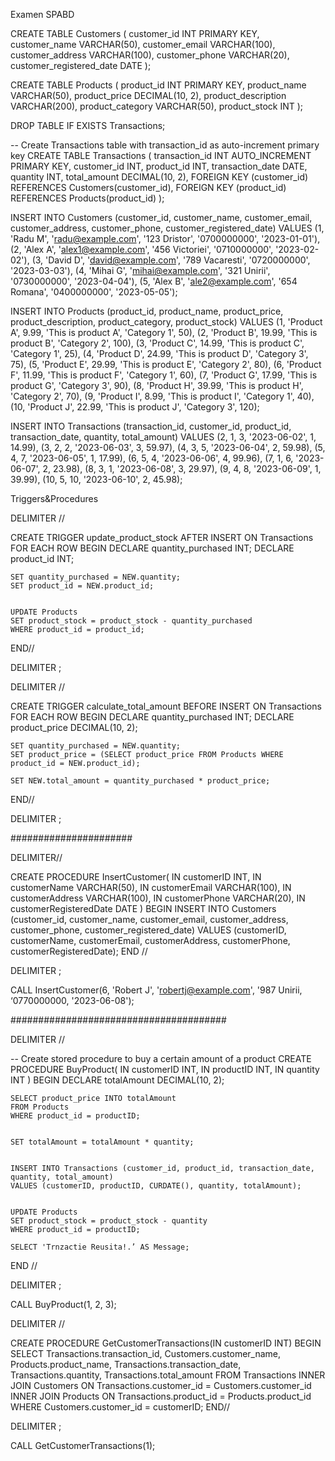 Examen SPABD


CREATE TABLE Customers (
    customer_id INT PRIMARY KEY,
    customer_name VARCHAR(50),
    customer_email VARCHAR(100),
    customer_address VARCHAR(100),
    customer_phone VARCHAR(20),
    customer_registered_date DATE
);


CREATE TABLE Products (
    product_id INT PRIMARY KEY,
    product_name VARCHAR(50),
    product_price DECIMAL(10, 2),
    product_description VARCHAR(200),
    product_category VARCHAR(50),
    product_stock INT
);


DROP TABLE IF EXISTS Transactions;

-- Create Transactions table with transaction_id as auto-increment primary key
CREATE TABLE Transactions (
    transaction_id INT AUTO_INCREMENT PRIMARY KEY,
    customer_id INT,
    product_id INT,
    transaction_date DATE,
    quantity INT,
    total_amount DECIMAL(10, 2),
    FOREIGN KEY (customer_id) REFERENCES Customers(customer_id),
    FOREIGN KEY (product_id) REFERENCES Products(product_id)
);


INSERT INTO Customers (customer_id, customer_name, customer_email, customer_address, customer_phone, customer_registered_date)
VALUES
    (1, 'Radu M', 'radu@example.com', '123 Dristor', '0700000000', '2023-01-01'),
    (2, 'Alex A', 'alex1@example.com', '456 Victoriei', '0710000000', '2023-02-02'),
    (3, 'David D', 'david@example.com', '789 Vacaresti', '0720000000', '2023-03-03'),
    (4, 'Mihai G', 'mihai@example.com', '321 Unirii', '0730000000', '2023-04-04'),
    (5, 'Alex B', 'ale2@example.com', '654 Romana', '0400000000', '2023-05-05');


INSERT INTO Products (product_id, product_name, product_price, product_description, product_category, product_stock)
VALUES
    (1, 'Product A', 9.99, 'This is product A', 'Category 1', 50),
    (2, 'Product B', 19.99, 'This is product B', 'Category 2', 100),
    (3, 'Product C', 14.99, 'This is product C', 'Category 1', 25),
    (4, 'Product D', 24.99, 'This is product D', 'Category 3', 75),
    (5, 'Product E', 29.99, 'This is product E', 'Category 2', 80),
    (6, 'Product F', 11.99, 'This is product F', 'Category 1', 60),
    (7, 'Product G', 17.99, 'This is product G', 'Category 3', 90),
    (8, 'Product H', 39.99, 'This is product H', 'Category 2', 70),
    (9, 'Product I', 8.99, 'This is product I', 'Category 1', 40),
    (10, 'Product J', 22.99, 'This is product J', 'Category 3', 120);



INSERT INTO Transactions (transaction_id, customer_id, product_id, transaction_date, quantity, total_amount)
VALUES
    (2, 1, 3, '2023-06-02', 1, 14.99),
    (3, 2, 2, '2023-06-03', 3, 59.97),
    (4, 3, 5, '2023-06-04', 2, 59.98),
    (5, 4, 7, '2023-06-05', 1, 17.99),
    (6, 5, 4, '2023-06-06', 4, 99.96),
    (7, 1, 6, '2023-06-07', 2, 23.98),
    (8, 3, 1, '2023-06-08', 3, 29.97),
    (9, 4, 8, '2023-06-09', 1, 39.99),
    (10, 5, 10, '2023-06-10', 2, 45.98);


Triggers&Procedures

DELIMITER //

CREATE TRIGGER update_product_stock
AFTER INSERT ON Transactions
FOR EACH ROW
BEGIN
    DECLARE quantity_purchased INT;
    DECLARE product_id INT;

    
    SET quantity_purchased = NEW.quantity;
    SET product_id = NEW.product_id;

   
    UPDATE Products
    SET product_stock = product_stock - quantity_purchased
    WHERE product_id = product_id;
END//

DELIMITER ;



DELIMITER //

CREATE TRIGGER calculate_total_amount
BEFORE INSERT ON Transactions
FOR EACH ROW
BEGIN
    DECLARE quantity_purchased INT;
    DECLARE product_price DECIMAL(10, 2);

   
    SET quantity_purchased = NEW.quantity;
    SET product_price = (SELECT product_price FROM Products WHERE product_id = NEW.product_id);

    SET NEW.total_amount = quantity_purchased * product_price;
END//

DELIMITER ;


######################

DELIMITER//

CREATE PROCEDURE InsertCustomer(
    IN customerID INT,
    IN customerName VARCHAR(50),
    IN customerEmail VARCHAR(100),
    IN customerAddress VARCHAR(100),
    IN customerPhone VARCHAR(20),
    IN customerRegisteredDate DATE
)
BEGIN
    INSERT INTO Customers (customer_id, customer_name, customer_email, customer_address, customer_phone, customer_registered_date)
    VALUES (customerID, customerName, customerEmail, customerAddress, customerPhone, customerRegisteredDate);
END //

DELIMITER ;


CALL InsertCustomer(6, 'Robert J', 'robertj@example.com', '987 Unirii, ‘0770000000, '2023-06-08');


#######################################


DELIMITER //

-- Create stored procedure to buy a certain amount of a product
CREATE PROCEDURE BuyProduct(
    IN customerID INT,
    IN productID INT,
    IN quantity INT
)
BEGIN
    DECLARE totalAmount DECIMAL(10, 2);
    
    
    SELECT product_price INTO totalAmount
    FROM Products
    WHERE product_id = productID;
    
    
    SET totalAmount = totalAmount * quantity;
    
    
    INSERT INTO Transactions (customer_id, product_id, transaction_date, quantity, total_amount)
    VALUES (customerID, productID, CURDATE(), quantity, totalAmount);
    
    
    UPDATE Products
    SET product_stock = product_stock - quantity
    WHERE product_id = productID;
    
    SELECT 'Trnzactie Reusita!.’ AS Message;
END //

DELIMITER ;

CALL BuyProduct(1, 2, 3); 





DELIMITER //

CREATE PROCEDURE GetCustomerTransactions(IN customerID INT)
BEGIN
    SELECT Transactions.transaction_id, Customers.customer_name, Products.product_name,
           Transactions.transaction_date, Transactions.quantity, Transactions.total_amount
    FROM Transactions
    INNER JOIN Customers ON Transactions.customer_id = Customers.customer_id
    INNER JOIN Products ON Transactions.product_id = Products.product_id
    WHERE Customers.customer_id = customerID;
END//

DELIMITER ;

CALL GetCustomerTransactions(1);



